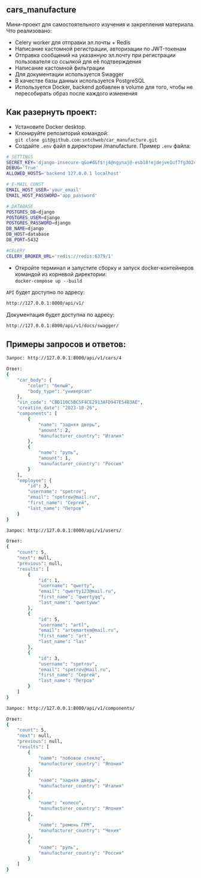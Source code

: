 ## cars_manufacture

Мини-проект для самостоятельного изучения и закрепления материала.  
Что реализовано:
- Celery worker для отправки эл.почты + Redis
- Написание кастомной регистрации, авторизации по JWT-токенам
- Отправка сообщений на указанную эл.почту при регистрации пользователя со ссылкой для её подтверждения
- Написание кастомной фильтрации
- Для документации используется Swagger
- В качестве базы данных используется PostgreSQL
- Используется Docker, backend добавлен в volume для того, чтобы не пересобирать образ после каждого изменения


## Как разернуть проект:
* Установите Docker desktop.
* Клонируйте репозиторий командой:  
`git clone git@github.com:sntchweb/car_manufacture.git`
* Создайте `.env` файл в директории /manufacture. Пример `.env` файла:
```bash
# SETTINGS
SECRET_KEY='django-insecure-q&o#d&f$!j4@ngynaj@-esb18!ejdejve1uf7fg302crjgyok)'
DEBUG='True'
ALLOWED_HOSTS='backend 127.0.0.1 localhost'

# E-MAIL CONST
EMAIL_HOST_USER='your_email'
EMAIL_HOST_PASSWORD='app_password'

# DATABASE
POSTGRES_DB=django
POSTGRES_USER=django
POSTGRES_PASSWORD=django
DB_NAME=django
DB_HOST=database
DB_PORT=5432

#CELERY
CELERY_BROKER_URL='redis://redis:6379/1'
```
* Откройте терминал и запустите сборку и запуск docker-контейнеров командой из корневой директории:  
`docker-compose up --build`

`API` будет доступно по адресу:
```bash
http://127.0.0.1:8000/api/v1/
```
Документация будет доступна по адресу:
```bash
http://127.0.0.1:8000/api/v1/docs/swagger/
```

## Примеры запросов и ответов:

```bash
Запрос: http://127.0.0.1:8000/api/v1/cars/4

Ответ: 
{
	"car_body": {
		"color": "белый",
		"body_type": "универсал"
	},
	"vin_code": "CBD110C5BC5F4CE2913AFD947E54B3AE",
	"creation_date": "2023-10-26",
	"components": [
		{
			"name": "задняя дверь",
			"amount": 2,
			"manufacturer_country": "Италия"
		},
		{
			"name": "руль",
			"amount": 1,
			"manufacturer_country": "Россия"
		}
	],
	"employee": {
		"id": 3,
		"username": "spetrov",
		"email": "spetrov@mail.ru",
		"first_name": "Сергей",
		"last_name": "Петров"
	}
}
```

```bash
Запрос: http://127.0.0.1:8000/api/v1/users/

Ответ:  
{
	"count": 5,
	"next": null,
	"previous": null,
	"results": [
		{
			"id": 1,
			"username": "qwerty",
			"email": "qwerty123@mail.ru",
			"first_name": "qwertyqq",
			"last_name": "qwertyww"
		},
		{
			"id": 5,
			"username": "artl",
			"email": "artemartem@mail.ru",
			"first_name": "art",
			"last_name": "las"
		},
		{
			"id": 3,
			"username": "spetrov",
			"email": "spetrov@mail.ru",
			"first_name": "Сергей",
			"last_name": "Петров"
		}
	]
}
```

```bash
Запрос: http://127.0.0.1:8000/api/v1/components/

Ответ:  
{
    "count": 5,
    "next": null,
    "previous": null,
    "results": [
        {
            "name": "лобовое стекло",
            "manufacturer_country": "Япония"
        },
        {
            "name": "задняя дверь",
            "manufacturer_country": "Италия"
        },
        {
            "name": "колесо",
            "manufacturer_country": "Япония"
        },
        {
            "name": "ремень ГРМ",
            "manufacturer_country": "Чехия"
        },
        {
            "name": "руль",
            "manufacturer_country": "Россия"
        }
    ]
}
```